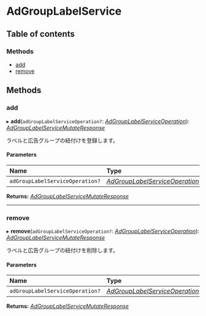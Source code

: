 # AdGroupLabelService


## Table of contents

### Methods

- [add](adgrouplabelservice.md#add)
- [remove](adgrouplabelservice.md#remove)

## Methods

### add

▸ **add**(`adGroupLabelServiceOperation?`: [*AdGroupLabelServiceOperation*](../../data/search/adgrouplabelserviceoperation.md)): [*AdGroupLabelServiceMutateResponse*](../../data/search/adgrouplabelservicemutateresponse.md)

<div lang=\"ja\">ラベルと広告グループの紐付けを登録します。</div> 

#### Parameters

| Name | Type |
| :------ | :------ |
| `adGroupLabelServiceOperation?` | [*AdGroupLabelServiceOperation*](../../data/search/adgrouplabelserviceoperation.md) |

**Returns:** [*AdGroupLabelServiceMutateResponse*](../../data/search/adgrouplabelservicemutateresponse.md)

___

### remove

▸ **remove**(`adGroupLabelServiceOperation?`: [*AdGroupLabelServiceOperation*](../../data/search/adgrouplabelserviceoperation.md)): [*AdGroupLabelServiceMutateResponse*](../../data/search/adgrouplabelservicemutateresponse.md)

<div lang=\"ja\">ラベルと広告グループの紐付けを削除します。</div> 

#### Parameters

| Name | Type |
| :------ | :------ |
| `adGroupLabelServiceOperation?` | [*AdGroupLabelServiceOperation*](../../data/search/adgrouplabelserviceoperation.md) |

**Returns:** [*AdGroupLabelServiceMutateResponse*](../../data/search/adgrouplabelservicemutateresponse.md)
